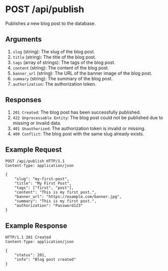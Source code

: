 # POST /api/publish

Publishes a new blog post to the database.

## Arguments

1. `slug` (string): The slug of the blog post.
2. `title` (string): The title of the blog post.
3. `tags` (array of strings): The tags of the blog post.
4. `content` (string): The content of the blog post.
5. `banner_url` (string): The URL of the banner image of the blog post.
6. `summary` (string): The summary of the blog post.
7. `authorization`: The authorization token.

## Responses

1. `201 Created`: The blog post has been successfully published.
2. `422 Unprocessable Entity`: The blog post could not be published due to missing or invalid data.
3. `401 Unauthorized`: The authorization token is invalid or missing.
4. `409 Conflict`: The blog post with the same slug already exists.

## Example Request

```http
POST /api/publish HTTP/1.1
Content-Type: application/json

{
    "slug": "my-first-post",
    "title": "My First Post",
    "tags": ["first", "post"],
    "content": "This is my first post.",
    "banner_url": "https://example.com/banner.jpg",
    "summary": "This is my first post.",
    "authorization": "Password123"
}
```

## Example Response

```http
HTTP/1.1 201 Created
Content-Type: application/json

{
    "status": 201,
    "info": "Blog post created"
}
```
